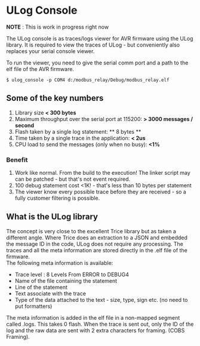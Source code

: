 # ULog Console

**NOTE** : This is work in progress right now

The ULog console is as traces/logs viewer for AVR firmware using the ULog library.
It is required to view the traces of ULog - but conveniently also replaces your serial console viewer.

To run the viewer, you need to give the serial comm port and a path to the elf file of the AVR firmware.

```
$ ulog_console -p COM4 d:/modbus_relay/Debug/modbus_relay.elf
```

## Some of the key numbers

1. Library size **< 300 bytes**
2. Maximum throughput over the serial port at 115200: **> 3000 messages / second**
3. Flash taken by a single log statement: ** 8 bytes **
4. Time taken by a single trace in the application: **< 2us**
5. CPU load to send the messages (only when no busy): **<1%**

### Benefit

1. Work like normal. From the build to the execution!
The linker script may can be patched - but that's not event required.
2. 100 debug statement cost <1K! - that's less than 10 bytes per statement
3. The viewer know every possible trace before they are received - so a fully customer filtering is possible.

## What is the ULog library
The concept is very close to the excellent Trice library but as taken a different angle.
Where Trice does an extraction to a JSON and embedded the message ID in the code, ULog does not require any processing.
The traces and all the meta information are stored directly in the .elf file of the firmware.
<br/>
The following meta information is available:
 * Trace level : 8 Levels From ERROR to DEBUG4
 * Name of the file containing the statement
 * Line of the statement
 * Text associate with the trace
 * Type of the data attached to the text - size, type, sign etc. (no need to put formatters)

The meta information is added in the elf file in a non-mapped segment called .logs. This takes 0 flash.
When the trace is sent out, only the ID of the log and the raw data are sent with 2 extra characters for framing. (COBS Framing).
